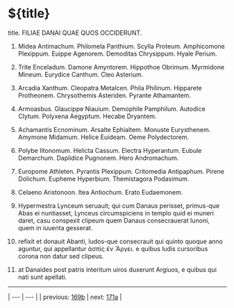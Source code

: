 # ${title}

title. FILIAE DANAI QUAE QUOS OCCIDERUNT.



1. Midea Antimachum. Philomela Panthium. Scylla Proteum. Amphicomone Plexippum. Euippe Agenorem. Demoditas Chrysippum. Hyale Perium.



2. Trite Enceladum. Damone Amyntorem. Hippothoe Obrimum. Myrmidone Mineum. Eurydice Canthum. Cleo Asterium.



3. Arcadia Xanthum. Cleopatra Metalcen. Phila Philinum. Hipparete Protheonem. Chrysothemis Asteriden. Pyrante Athamantem.



4. Armoasbus. Glaucippe Niauium. Demophile Pamphilum. Autodice Clytum. Polyxena Aegyptum. Hecabe Dryantem.



5. Achamantis Ecnominum. Arsalte Ephialtem. Monuste Eurysthenem. Amymone Midamum. Helice Euideam. Oeme Polydectorem.



6. Polybe Iltonomum. Helicta Cassum. Electra Hyperantum. Eubule Demarchum. Daplidice Pugnonem. Hero Andromachum.



7. Europome Athleten. Pyrantis Plexippum. Critomedia Antipaphum. Pirene Dolichum. Eupheme Hyperbium. Themistagora Podasimum.



8. Celaeno Aristonoon. Itea Antiochum. Erato Eudaemonem.



9. Hypermestra Lynceum seruauit; qui cum Danaus perisset, primus-que Abas ei nuntiasset, Lynceus circumspiciens in templo quid ei muneri daret, casu conspexit clipeum quem Danaus consecrauerat Iunoni, quem in iuuenta gesserat.



10. refixit et donauit Abanti, ludos-que consecrauit qui quinto quoque anno aguntur, qui appellantur ἀσπὶς ἐν Ἄργει. e quibus ludis cursoribus corona non datur sed clipeus.



11. at Danaides post patris interitum uiros duxerunt Argiuos, e quibus qui nati sunt apellati.



---

| --- | --- |
| previous: [169b](../169b/) | next: [171a](../171a/) |